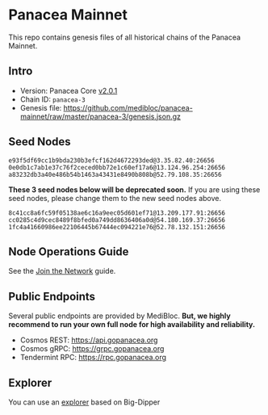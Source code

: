 # Panacea Mainnet

This repo contains genesis files of all historical chains of the Panacea Mainnet.


## Intro

- Version: Panacea Core [v2.0.1](https://github.com/medibloc/panacea-core/releases/tag/v2.0.1)
- Chain ID: `panacea-3`
- Genesis file: https://github.com/medibloc/panacea-mainnet/raw/master/panacea-3/genesis.json.gz


## Seed Nodes

```
e93f5df69cc1b9bda230b3efcf162d4672293ded@3.35.82.40:26656
0e0db1c7ab1e37c76f2ceced0bb72e1c60ef17a6@13.124.96.254:26656
a83232db3a40e486b54b1463a43431e8490b808b@52.79.108.35:26656
```

**These 3 seed nodes below will be deprecated soon.**
If you are using these seed nodes, please change them to the new seed nodes above.
```
8c41cc8a6fc59f05138ae6c16a9eec05d601ef71@13.209.177.91:26656
cc0285c4d9cec8489f8bfed0a749dd8636406a0d@54.180.169.37:26656
1fc4a41660986ee22106445b67444ec094221e76@52.78.132.151:26656
```


## Node Operations Guide

See the [Join the Network](https://medibloc.gitbook.io/panacea-core/guide/join-the-network) guide.

## Public Endpoints

Several public endpoints are provided by MediBloc.
**But, we highly recommend to run your own full node for high availability and reliability.**

- Cosmos REST: https://api.gopanacea.org
- Cosmos gRPC: https://grpc.gopanacea.org
- Tendermint RPC: https://rpc.gopanacea.org

## Explorer

You can use an [explorer](https://explorer.gopanacea.org/) based on Big-Dipper